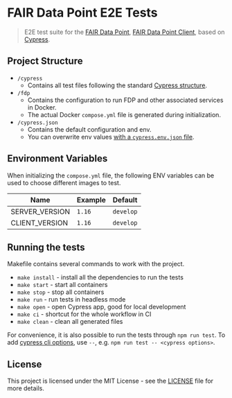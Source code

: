 # FAIR Data Point E2E Tests

> E2E test suite for the [FAIR Data Point][1], [FAIR Data Point Client][2], based on [Cypress][4].


## Project Structure

- `/cypress`
    - Contains all test files following the standard [Cypress structure](https://docs.cypress.io/guides/core-concepts/writing-and-organizing-tests.html#Support-file).
- `/fdp`
    - Contains the configuration to run FDP and other associated services in Docker.
    - The actual Docker `compose.yml` file is generated during initialization.
- `/cypress.json`
    - Contains the default configuration and env.
    - You can overwrite env values [with a `cypress.env.json` file](https://docs.cypress.io/guides/guides/environment-variables.html#Option-2-cypress-env-json).


## Environment Variables

When initializing the `compose.yml` file, the following ENV variables can be used to choose different images to test.

| Name | Example | Default |
| --- | --- | --- |
| SERVER_VERSION | `1.16` | `develop` |
| CLIENT_VERSION | `1.16` | `develop` |

## Running the tests

Makefile contains several commands to work with the project.

- `make install` - install all the dependencies to run the tests
- `make start` - start all containers
- `make stop` - stop all containers
- `make run` - run tests in headless mode
- `make open` - open Cypress app, good for local development
- `make ci` - shortcut for the whole workflow in CI
- `make clean` - clean all generated files

For convenience, it is also possible to run the tests through `npm run test`.
To add [cypress cli options][5], use `--`, e.g. `npm run test -- <cypress options>`.

## License

This project is licensed under the MIT License - see the [LICENSE](LICENSE) file for more details.


[1]: https://github.com/FAIRDataTeam/FAIRDataPoint
[2]: https://github.com/FAIRDataTeam/FAIRDataPoint-client
[4]: https://www.cypress.io
[5]: https://docs.cypress.io/app/references/command-line#Commands
